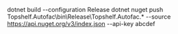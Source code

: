dotnet build --configuration Release
dotnet nuget push Topshelf.Autofac\bin\Release\Topshelf.Autofac.* --source https://api.nuget.org/v3/index.json --api-key abcdef
